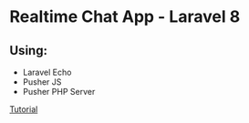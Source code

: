 # Realtime Chat App - Laravel 8

## Using:
- Laravel Echo
- Pusher JS
- Pusher PHP Server
 

<a href="https://www.youtube.com/watch?v=VdlQJ7zHQK0">Tutorial</a>
